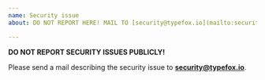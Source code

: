 ```yaml
---
name: Security issue
about: DO NOT REPORT HERE! MAIL TO [security@typefox.io](mailto:security@typefox.io)

---
```


**DO NOT REPORT SECURITY ISSUES PUBLICLY!**

Please send a mail describing the security issue to **security@typefox.io**.
